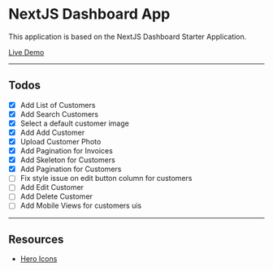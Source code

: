 # NextJS Dashboard App

This application is based on the NextJS Dashboard Starter Application.

[Live Demo](https://nextjs-dashboard-sand-seven-37.vercel.app/)

---

## Todos

- [x] Add List of Customers
- [x] Add Search Customers
- [x] Select a default customer image
- [x] Add Add Customer
- [x] Upload Customer Photo
- [x] Add Pagination for Invoices
- [x] Add Skeleton for Customers
- [x] Add Pagination for Customers
- [ ] Fix style issue on edit button column for customers
- [ ] Add Edit Customer
- [ ] Add Delete Customer
- [ ] Add Mobile Views for customers uis

---

## Resources

- [Hero Icons](https://heroicons.dev/)

